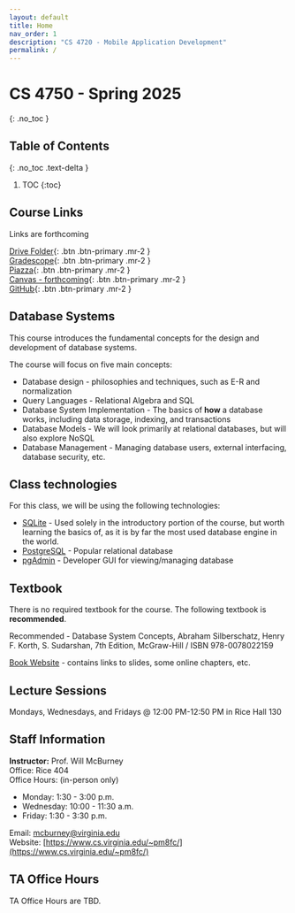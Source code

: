 ```yaml
---
layout: default
title: Home
nav_order: 1
description: "CS 4720 - Mobile Application Development"
permalink: /
---
```


# CS 4750 - Spring 2025
{: .no_toc }

## Table of Contents
{: .no_toc .text-delta }

1. TOC
{:toc}


## Course Links

Links are forthcoming

[Drive Folder](https://drive.google.com/drive/folders/12IKR2FlM6oUC1esyF-Isb53Zz-tO7tgd?usp=sharing){: .btn .btn-primary .mr-2  }  
[Gradescope](https://www.gradescope.com/courses/950856){: .btn .btn-primary .mr-2  }  
[Piazza](https://piazza.com/class/m5v50o8mwqt2mp){: .btn .btn-primary .mr-2  }  
[Canvas - forthcoming](https://canvas.its.virginia.edu/courses/133737){: .btn .btn-primary .mr-2  }  
[GitHub](https://github.com/uva-cs-4750-sp25/){: .btn .btn-primary .mr-2  }  

## Database Systems
This course introduces the fundamental concepts for the design and development of database systems.

The course will focus on five main concepts:

* Database design - philosophies and techniques, such as E-R and normalization  
* Query Languages - Relational Algebra and SQL  
* Database System Implementation - The basics of **how** a database works, including data storage, indexing, and transactions  
* Database Models - We will look primarily at relational databases, but will also explore NoSQL  
* Database Management - Managing database users, external interfacing, database security, etc.  

## Class technologies

For this class, we will be using the following technologies:

* [SQLite](https://www.sqlite.org/) - Used solely in the introductory portion of the course, but worth learning the basics of, as it is by far the most used database engine in the world.
* [PostgreSQL](https://www.postgresql.org/) - Popular relational database
* [pgAdmin](https://www.pgadmin.org/) - Developer GUI for viewing/managing database

## Textbook

There is no required textbook for the course. The following textbook is **recommended**.

Recommended - Database System Concepts, Abraham Silberschatz, Henry F. Korth, S. Sudarshan, 7th Edition, McGraw-Hill / ISBN 978-0078022159

[Book Website](https://www.db-book.com/) - contains links to slides, some online chapters, etc.


## Lecture Sessions
Mondays, Wednesdays, and Fridays @ 12:00 PM-12:50 PM in Rice Hall 130 

## Staff Information
__Instructor:__ Prof. Will McBurney  
Office: Rice 404   
Office Hours: (in-person only)  
* Monday: 1:30 - 3:00 p.m.  
* Wednesday: 10:00 - 11:30 a.m.
* Friday: 1:30 - 3:30 p.m.

Email: [mcburney@virginia.edu](mailto:mcburney@virginia.edu)    
Website: [https://www.cs.virginia.edu/~pm8fc/](https://www.cs.virginia.edu/~pm8fc/)    

## TA Office Hours

TA Office Hours are TBD.

